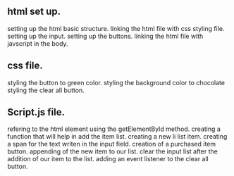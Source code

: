 ## html set up.
setting up the html basic structure.
linking the html file with css styling file. 
setting up the input.
setting up the buttons.
linking the html file with javscript in the body.

## css file.
styling the button to green color.
styling the background color to chocolate
styling the clear all button.

## Script.js file.
refering to the html element using the getElementById method.
creating a function that will help in add the item list.
creating a new li list item.
creating a span for the text writen in the input field.
creation of a purchased item button.
appending of the new item to our list.
clear the input list after the addition of our item to the list.
adding an event listener to the clear all button.